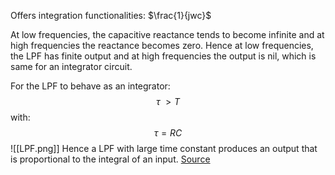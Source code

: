 Offers integration functionalities: $\frac{1}{jwc}$

At low frequencies, the capacitive reactance tends to become infinite and at high frequencies the reactance becomes zero. Hence at low frequencies, the LPF has finite output and at high frequencies the output is nil, which is same for an integrator circuit.

For the LPF to behave as an integrator: $$\tau \ > T$$ with: $$\tau = RC$$![[LPF.png]]
Hence a LPF with large time constant produces an output that is proportional to the integral of an input. [Source](https://www.tutorialspoint.com/electronic_circuits/electronic_circuits_special_functions_of_lpf_hpf.htm#:~:text=Low%20Pass%20Filter%20as%20Integrator,same%20for%20an%20integrator%20circuit.)